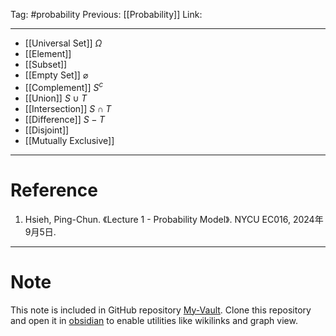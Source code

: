 Tag: #probability 
Previous: [[Probability]]
Link: 

---

- [[Universal Set]] $\Omega$
- [[Element]]
- [[Subset]]
- [[Empty Set]] $\varnothing$
- [[Complement]] $S^c$
- [[Union]] $S \cup T$
- [[Intersection]] $S \cap T$
- [[Difference]] $S - T$
- [[Disjoint]]
- [[Mutually Exclusive]]

---

# Reference

1. Hsieh, Ping-Chun. 《Lecture 1 - Probability Model》. NYCU EC016, 2024年9月5日.

---

# Note

This note is included in GitHub repository [My-Vault](https://github.com/LittleD3092/My-Vault.git). Clone this repository and open it in [obsidian](https://obsidian.md/) to enable utilities like wikilinks and graph view.